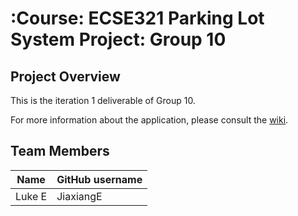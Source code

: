 # :Course: ECSE321 Parking Lot System Project: Group 10
## Project Overview

This is the iteration 1 deliverable of Group 10.

For more information about the application, please consult the [wiki](https://github.com/McGill-ECSE321-W23/project-group-10/wiki).

## Team Members

| Name           | GitHub username |
|----------------|-----------------|
| Luke E         | JiaxiangE       |

